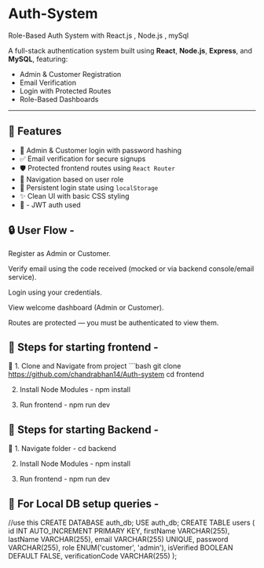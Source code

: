 # Auth-System
Role-Based Auth System with React.js , Node.js , mySql

A full-stack authentication system built using **React**, **Node.js**, **Express**, and **MySQL**, featuring:
- Admin & Customer Registration
- Email Verification
- Login with Protected Routes
- Role-Based Dashboards

---

## 🚀 Features

- 🔐 Admin & Customer login with password hashing
- ✅ Email verification for secure signups
- 🛡️ Protected frontend routes using `React Router`
- 🧭 Navigation based on user role
- 💾 Persistent login state using `localStorage`
- ✨ Clean UI with basic CSS styling
- 🚀 - JWT auth used 


## 🔒 User Flow - 
Register as Admin or Customer.

Verify email using the code received (mocked or via backend console/email service).

Login using your credentials.

View welcome dashboard (Admin or Customer).

Routes are protected — you must be authenticated to view them.


## 🚀 Steps for starting frontend - 
📁 1. Clone and Navigate from project 
      ```bash
git clone https://github.com/chandrabhan14/Auth-system
cd frontend

  2. Install Node Modules - 
npm install


  3. Run frontend  - 
npm run dev 

## 🚀 Steps for starting Backend - 
📁 1. Navigate  folder -
cd backend 

  2. Install Node Modules - 
npm install

  3. Run frontend  - 
npm run dev 

## 🚀 For Local DB setup queries - 
//use this 
CREATE DATABASE auth_db;
USE auth_db;
CREATE TABLE users (
  id INT AUTO_INCREMENT PRIMARY KEY,
  firstName VARCHAR(255),
  lastName VARCHAR(255),
  email VARCHAR(255) UNIQUE,
  password VARCHAR(255),
  role ENUM('customer', 'admin'),
  isVerified BOOLEAN DEFAULT FALSE,
  verificationCode VARCHAR(255)
);




